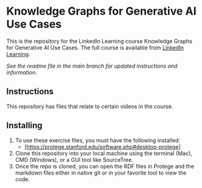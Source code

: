 # Knowledge Graphs for Generative AI Use Cases
This is the repository for the LinkedIn Learning course Knowledge Graphs for Generative AI Use Cases. The full course is available from [LinkedIn Learning][lil-course-url].

_See the readme file in the main branch for updated instructions and information._
## Instructions
This repository has files that relate to certain videos in the course. 

## Installing
1. To use these exercise files, you must have the following installed:
	- [https://protege.stanford.edu/software.php#desktop-protege]
2. Clone this repository into your local machine using the terminal (Mac), CMD (Windows), or a GUI tool like SourceTree.
3. Once the repo is cloned, you can open the RDF files in Protege and the markdown files either in native git or in your favorite tool to view the code.


[0]: # (Replace these placeholder URLs with actual course URLs)

[lil-course-url]: https://www.linkedin.com/learning/
[lil-thumbnail-url]: http://

